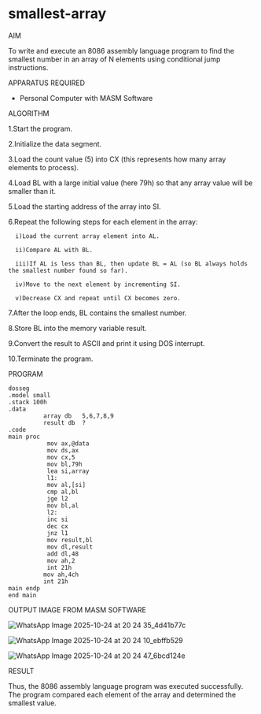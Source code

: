 # smallest-array
AIM

To write and execute an 8086 assembly language program to find the smallest number in an array of N elements using conditional jump instructions.

APPARATUS REQUIRED

* Personal Computer with MASM Software

ALGORITHM

1.Start the program.

2.Initialize the data segment.

3.Load the count value (5) into CX (this represents how many array elements to process).

4.Load BL with a large initial value (here 79h) so that any array value will be smaller than it.

5.Load the starting address of the array into SI.

6.Repeat the following steps for each element in the array:

      i)Load the current array element into AL.
      
      ii)Compare AL with BL.
      
      iii)If AL is less than BL, then update BL = AL (so BL always holds the smallest number found so far).
      
      iv)Move to the next element by incrementing SI.
      
      v)Decrease CX and repeat until CX becomes zero.
      
7.After the loop ends, BL contains the smallest number.

8.Store BL into the memory variable result.

9.Convert the result to ASCII and print it using DOS interrupt.

10.Terminate the program.

PROGRAM
```
dosseg
.model small
.stack 100h
.data
          array db   5,6,7,8,9
          result db  ?
.code
main proc
           mov ax,@data
           mov ds,ax
           mov cx,5
           mov bl,79h
           lea si,array
           l1:
           mov al,[si]
           cmp al,bl
           jge l2
           mov bl,al
           l2:
           inc si
           dec cx
           jnz l1
           mov result,bl
           mov dl,result
           add dl,48 
           mov ah,2
           int 21h
          mov ah,4ch
          int 21h
main endp
end main
```

OUTPUT IMAGE FROM MASM SOFTWARE

![WhatsApp Image 2025-10-24 at 20 24 35_4d41b77c](https://github.com/user-attachments/assets/97125606-8976-4d06-9288-2411c66f7690)

![WhatsApp Image 2025-10-24 at 20 24 10_ebffb529](https://github.com/user-attachments/assets/60f6a9f3-7145-40fc-b0ab-15895a9ac256)

![WhatsApp Image 2025-10-24 at 20 24 47_6bcd124e](https://github.com/user-attachments/assets/babd02f5-1114-4767-8642-8015da07e0af)


RESULT

Thus, the 8086 assembly language program was executed successfully. The program compared each element of the array and determined the smallest value.







